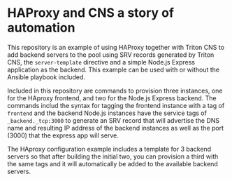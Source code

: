 # HAProxy and CNS a story of automation

This repository is an example of using HAProxy together with Triton CNS to add backend servers to the pool using SRV records generated by Triton CNS, the `server-template` directive and a simple Node.js Express application as the backend. This example can be used with or without the Ansible playbook included.

Included in this repository are commands to provision three instances, one for the HAproxy frontend, and two for the Node.js Express backend.  The commands includ the syntax for tagging the frontend instance with a tag of `frontend` and the backend Node.js instances have the service tags of `_backend._tcp:3000` to generate an SRV record that will advertise the DNS name and resulting IP address of the backend instances as well as the port (3000) that the express app will serve.

The HAproxy configuration example includes a template for 3 backend servers so that after building the initial two, you can provision a third with the same tags and it will automatically be added to the available backend servers.
